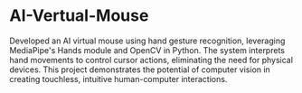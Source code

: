 # AI-Vertual-Mouse
Developed an AI virtual mouse using hand gesture recognition, leveraging MediaPipe's Hands module and OpenCV in Python. The system interprets hand movements to control cursor actions, eliminating the need for physical devices. This project demonstrates the potential of computer vision in creating touchless, intuitive human-computer interactions.

